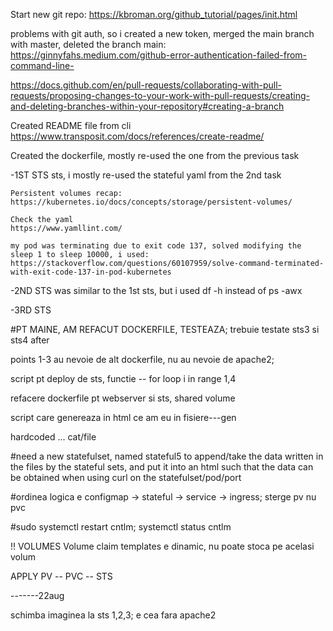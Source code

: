 Start new git repo:
https://kbroman.org/github_tutorial/pages/init.html

problems with git auth, so i created a new token, merged the main branch with master, deleted the branch main:
https://ginnyfahs.medium.com/github-error-authentication-failed-from-command-line-

https://docs.github.com/en/pull-requests/collaborating-with-pull-requests/proposing-changes-to-your-work-with-pull-requests/creating-and-deleting-branches-within-your-repository#creating-a-branch

Created README file from cli
https://www.transposit.com/docs/references/create-readme/


Created the dockerfile, mostly re-used the one from the previous task

-1ST STS sts, i mostly re-used the stateful yaml from the 2nd task

    Persistent volumes recap:
    https://kubernetes.io/docs/concepts/storage/persistent-volumes/

    Check the yaml
    https://www.yamllint.com/

    my pod was terminating due to exit code 137, solved modifying the sleep 1 to sleep 10000, i used:
    https://stackoverflow.com/questions/60107959/solve-command-terminated-with-exit-code-137-in-pod-kubernetes

-2ND STS was similar to the 1st sts, but i used df -h instead  of ps -awx

-3RD STS


#PT MAINE, AM REFACUT DOCKERFILE, TESTEAZA; trebuie testate sts3 si sts4 after 


points 1-3 au nevoie de alt dockerfile, nu au nevoie de apache2; 

script pt deploy de sts, functie -- for loop i in range 1,4

refacere dockerfile pt webserver si sts, shared volume


script care genereaza in html ce am eu in fisiere---gen <div> hardcoded ... cat/file </div>

#need a new statefulset, named stateful5 to append/take the data written in the files by the stateful sets, and put it into an html such that the data can be obtained when using curl on the statefulset/pod/port


#ordinea logica e configmap -> stateful -> service -> ingress; sterge pv nu pvc


#sudo systemctl restart cntlm; systemctl status cntlm 


!! VOLUMES
Volume claim templates e dinamic, nu poate stoca pe acelasi volum

APPLY PV -- PVC -- STS


-------22aug

schimba imaginea la sts 1,2,3; e cea fara apache2